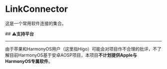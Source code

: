 # LinkConnector

这是一个常用软件连接的集合。

## ⚠**支持平台**

---

由于苹果和HarmonyOS用户（这里指Higo）可能会对项目作不合理的批评，不了解目前HarmonyOS基于安卓AOSP项目，本项目**不计划提供Apple与HarmonyOS专属软件**。
